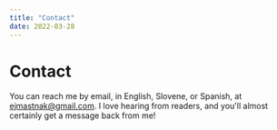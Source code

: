 ```yaml
---
title: "Contact"
date: 2022-03-28
---
```


# Contact

You can reach me by email, in English, Slovene, or Spanish, at [ejmastnak@gmail.com](mailto:ejmastnak@gmail.com).
I love hearing from readers, and you'll almost certainly get a message back from me!

